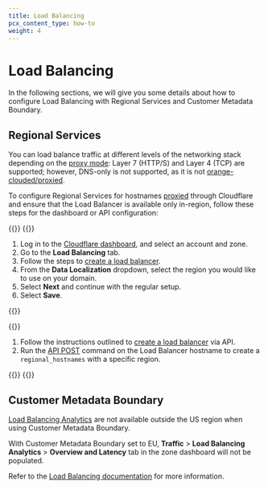 ```yaml
---
title: Load Balancing 
pcx_content_type: how-to
weight: 4
---
```


# Load Balancing

In the following sections, we will give you some details about how to configure Load Balancing with Regional Services and Customer Metadata Boundary.

## Regional Services

You can load balance traffic at different levels of the networking stack depending on the [proxy mode](/load-balancing/understand-basics/proxy-modes/): Layer 7 (HTTP/S) and Layer 4 (TCP) are supported; however, DNS-only is not supported, as it is not [orange-clouded/proxied](/dns/manage-dns-records/reference/proxied-dns-records/).

To configure Regional Services for hostnames [proxied](/dns/manage-dns-records/reference/proxied-dns-records/) through Cloudflare and ensure that the Load Balancer is available only in-region, follow these steps for the dashboard or API configuration:

{{<tabs labels="Dashboard | API">}}
{{<tab label="dashboard" no-code="true">}}

1. Log in to the [Cloudflare dashboard](https://dash.cloudflare.com/), and select an account and zone.
2. Go to the **Load Balancing** tab.
3. Follow the steps to [create a load balancer](/load-balancing/load-balancers/create-load-balancer/#create-a-load-balancer).
4. From the **Data Localization** dropdown, select the region you would like to use on your domain.
5. Select **Next** and continue with the regular setup.
6. Select **Save**.

{{</tab>}}

{{<tab label="api" no-code="true">}}

1. Follow the instructions outlined to [create a load balancer](/load-balancing/load-balancers/create-load-balancer/#create-a-load-balancer) via API.
2. Run the [API POST](/data-localization/regional-services/get-started/#configure-regional-services-via-api) command on the Load Balancer hostname to create a `regional_hostnames` with a specific region.

{{</tab>}}
{{</tabs>}}

## Customer Metadata Boundary

[Load Balancing Analytics](/load-balancing/reference/load-balancing-analytics/) are not available outside the US region when using Customer Metadata Boundary. 

With Customer Metadata Boundary set to EU, **Traffic** > **Load Balancing Analytics** > **Overview and Latency** tab in the zone dashboard will not be populated.

Refer to the [Load Balancing documentation](/load-balancing/) for more information.
